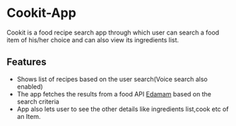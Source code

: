 # Cookit-App

Cookit is a food recipe search app through which user can search a food item of his/her choice and can also view its ingredients list.

## Features
- Shows list of recipes based on the user search(Voice search also enabled)
- The app fetches the results from a food API [Edamam](https://www.edamam.com/) based on the search criteria
- App also lets user to see the other details like ingredients list,cook etc of an Item.
